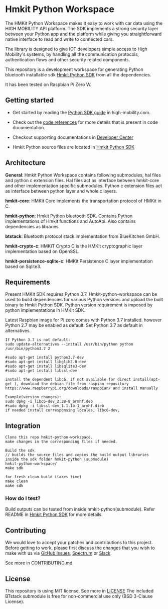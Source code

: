 # Hmkit Python Workspace

The HMKit Python Workspace makes it easy to work with car data using the HIGH MOBILITY API platform. The SDK implements a strong security layer between your Python app and the platform while giving you straightforward native interface to read and write to connected cars.

The library is designed to give IOT developers simple access to High Mobility's systems, by handling all the communication protocols, authentication flows and other security related components.

This repository is a development workspace for generating Python bluetooth installable sdk [Hmkit Python SDK](https://github.com/highmobility/hmkit-python/) from all the dependencies.

It has been tested on Raspbian Pi Zero W.

## Getting started

* Get started by reading the [Python SDK guide](https://high-mobility.com/learn/tutorials/sdk/python/) in high-mobility.com.

* Check out the [code references](https://high-mobility.com/learn/documentation/iot-sdk/python/hmkit/) for more details that is present in code documentation.

* Checkout supporting documentations in [Developer Center](https://developers.high-mobility.com/)

* Hmkit Python source files are located in [Hmkit Python SDK](https://github.com/highmobility/hmkit-python/)

## Architecture

**General**: Hmkit Python Workspace contains following submodules, hal files and python c extension files. Hal files act as interface  between hmkit-core and other implementation specific submodules. Python c extension files act as interface between python layer and whole c layers.

**hmkit-core**: HMKit Core implements the transportation protocol of HMKit in C.

**hmkit-python**: Hmkit Python bluetooth SDK. Contains Python implementations of Hmkit functions and AutoApi. Also contains dependencies as libraries.

**btstack**: Bluetooth protocol stack implementation from BlueKitchen GmbH.

**hmkit-crypto-c**: HMKIT Crypto C is the HMKit cryptographic layer implementation based on OpenSSL.

**hmkit-persistence-sqlite-c**: HMKit Persistence C layer implementation based on Sqlite3.

## Requirements

Present HMKit SDK requires Python 3.7. Hmkit-python-workspace can be used to build dependencies for various Python versions and upload the built binary to Hmkit Python SDK. Python version requirement is imposed by python implementations in HMKit SDK.

Latest Raspbian image for Pi zero comes with Python 3.7 installed. however Python 2.7 may be enabled as default.
Set Python 3.7 as default in alternatives.

```
If Python 3.7 is not default:
sudo update-alternatives --install /usr/bin/python python /usr/bin/python3.7 2

#sudo apt-get install python3.7-dev
#sudo apt-get install libglib2.0-dev
#sudo apt-get install libsqlite3-dev
#sudo apt-get install libssl-dev

```

```
install the dependent libc6. if not available for direct install(apt-get ), download the debian file from raspian repository
https://www.raspberrypi.org/downloads/raspbian/ and install manually 

Example(version changes):
sudo dpkg -i libc6-dev_2.28-8_armhf.deb
#sudo dpkg -i libssl-dev_1.1.1b-1_armhf.dieb
if needed install corresponsing locales, libc6-dev, 
```

## Integration

```
Clone this repo hmkit-python-workspace.
make changes in the corresponding files if needed.

Build the sdk
// builds the source files and copies the build output libraries inside the sdk folder hmkit-python (submodule)
hmkit-python-workspace/
make sdk

for fresh clean build (takes time)
make clean
make sdk
```

### How do I test? ###

Build outputs can be tested from inside hmkit-python(submodule).
Refer README in [Hmkit Python SDK](https://github.com/highmobility/hmkit-python/) for more details.


## Contributing

We would love to accept your patches and contributions to this project. Before getting to work, please first discuss the changes that you wish to make with us via [GitHub Issues](https://github.com/highmobility/hmkit-python-workspace/issues), [Spectrum](https://spectrum.chat/high-mobility/) or [Slack](https://slack.high-mobility.com/).

See more in [CONTRIBUTING.md](https://github.com/highmobility/hmkit-python-workspace/blob/master/CONTRIBUTING.md)

## License ##

This repository is using MIT license. See more in [LICENSE](https://github.com/highmobility/hmkit-python-workspace/blob/master/LICENSE)
The included BTstack submodule is free for non-commercial use only (BSD 3-Clause License).

